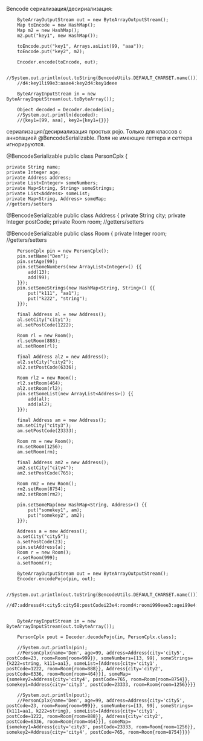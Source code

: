 Bencode сериализация/десириализация:

        ByteArrayOutputStream out = new ByteArrayOutputStream();
        Map toEncode = new HashMap();
        Map m2 = new HashMap();
        m2.put("key1", new HashMap());

        toEncode.put("key1", Arrays.asList(99, "aaa"));
        toEncode.put("key2", m2);

        Encoder.encode(toEncode, out);

        //System.out.println(out.toString(BencodeUtils.DEFAULT_CHARSET.name()));
        //d4:key1li99e3:aaae4:key2d4:key1deee

        ByteArrayInputStream in = new ByteArrayInputStream(out.toByteArray());

        Object decoded = Decoder.decode(in);
        //System.out.println(decoded);
        //{key1=[99, aaa], key2={key1={}}}

сериализация/десириализация простых pojo. Только для классов с аннотацией @BencodeSerializable. Поля не имеющие геттера и сеттера игнорируются.



@BencodeSerializable public class PersonCplx {

    private String name;
    private Integer age;
    private Address address;
    private List<Integer> someNumbers;
    private Map<String, String> someStrings;
    private List<Address> someList;
    private Map<String, Address> someMap;
    //getters/setters

@BencodeSerializable
public class Address {
    private String city;
    private Integer postCode;
    private Room room;
    //getters/setters

@BencodeSerializable
public class Room {
    private Integer room;
    //getters/setters


        PersonCplx pin = new PersonCplx();
        pin.setName("Den");
        pin.setAge(99);
        pin.setSomeNumbers(new ArrayList<Integer>() {{
            add(13);
            add(99);
        }});
        pin.setSomeStrings(new HashMap<String, String>() {{
            put("k111", "aa1");
            put("k222", "string");
        }});

        final Address al = new Address();
        al.setCity("city1");
        al.setPostCode(1222);

        Room rl = new Room();
        rl.setRoom(888);
        al.setRoom(rl);

        final Address al2 = new Address();
        al2.setCity("city2");
        al2.setPostCode(6336);

        Room rl2 = new Room();
        rl2.setRoom(464);
        al2.setRoom(rl2);
        pin.setSomeList(new ArrayList<Address>() {{
            add(al);
            add(al2);
        }});

        final Address am = new Address();
        am.setCity("city3");
        am.setPostCode(23333);

        Room rm = new Room();
        rm.setRoom(1256);
        am.setRoom(rm);

        final Address am2 = new Address();
        am2.setCity("city4");
        am2.setPostCode(765);

        Room rm2 = new Room();
        rm2.setRoom(8754);
        am2.setRoom(rm2);

        pin.setSomeMap(new HashMap<String, Address>() {{
            put("somekey1", am);
            put("somekey2", am2);
        }});

        Address a = new Address();
        a.setCity("city5");
        a.setPostCode(23);
        pin.setAddress(a);
        Room r = new Room();
        r.setRoom(999);
        a.setRoom(r);

        ByteArrayOutputStream out = new ByteArrayOutputStream();
        Encoder.encodePojo(pin, out);

        //System.out.println(out.toString(BencodeUtils.DEFAULT_CHARSET.name()));
        //d7:addressd4:city5:city58:postCodei23e4:roomd4:roomi999eee3:agei99e4:name3:Den8:someListld4:city5:city18:postCodei1222e4:roomd4:roomi888eeed4:city5:city28:postCodei6336e4:roomd4:roomi464eeee7:someMapd8:somekey1d4:city5:city38:postCodei23333e4:roomd4:roomi1256eee8:somekey2d4:city5:city48:postCodei765e4:roomd4:roomi8754eeee11:someNumbersli13ei99ee11:someStringsd4:k1113:aa14:k2226:stringee


        ByteArrayInputStream in = new ByteArrayInputStream(out.toByteArray());

        PersonCplx pout = Decoder.decodePojo(in, PersonCplx.class);

        //System.out.println(pin);
        //PersonCplx{name='Den', age=99, address=Address{city='city5', postCode=23, room=Room{room=999}}, someNumbers=[13, 99], someStrings={k222=string, k111=aa1}, someList=[Address{city='city1', postCode=1222, room=Room{room=888}}, Address{city='city2', postCode=6336, room=Room{room=464}}], someMap={somekey2=Address{city='city4', postCode=765, room=Room{room=8754}}, somekey1=Address{city='city3', postCode=23333, room=Room{room=1256}}}}

        //System.out.println(pout);
        //PersonCplx{name='Den', age=99, address=Address{city='city5', postCode=23, room=Room{room=999}}, someNumbers=[13, 99], someStrings={k111=aa1, k222=string}, someList=[Address{city='city1', postCode=1222, room=Room{room=888}}, Address{city='city2', postCode=6336, room=Room{room=464}}], someMap={somekey1=Address{city='city3', postCode=23333, room=Room{room=1256}}, somekey2=Address{city='city4', postCode=765, room=Room{room=8754}}}}


